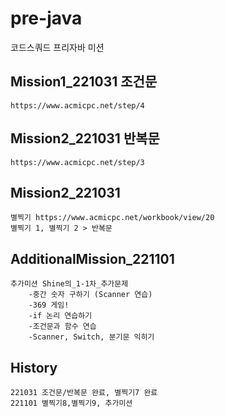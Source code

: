 # pre-java
코드스쿼드 프리자바 미션

## Mission1_221031 조건문
    https://www.acmicpc.net/step/4
## Mission2_221031 반복문
    https://www.acmicpc.net/step/3
## Mission2_221031
    별찍기 https://www.acmicpc.net/workbook/view/20
    별찍기 1, 별찍기 2 > 반복문
## AdditionalMission_221101
    추가미션 Shine의_1-1차_추가문제
        -중간 숫자 구하기 (Scanner 연습)
        -369 게임!
        -if 논리 연습하기
        -조건문과 함수 연습
        -Scanner, Switch, 분기문 익히기

## History
    221031 조건문/반복문 완료, 별찍기7 완료
    221101 별찍기8,별찍기9, 추가미션

